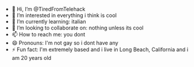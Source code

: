- 👋 Hi, I’m @TiredFromTelehack
- 👀 I’m interested in everything i think is cool
- 🌱 I’m currently learning: italian
- 💞️ I’m looking to collaborate on: nothing unless its cool
- 📫 How to reach me: you dont
- 😄 Pronouns: I'm not gay so i dont have any
- ⚡ Fun fact: I'm extremely based and i live in Long Beach, California and i am 20 years old

<!---
TiredFromTelehack/TiredFromTelehack is a ✨ special ✨ repository because its `README.md` (this file) appears on your GitHub profile.
You can click the Preview link to take a look at your changes.
--->
